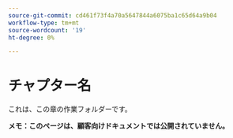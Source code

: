 ```yaml
---
source-git-commit: cd461f73f4a70a5647844a6075ba1c65d64a9b04
workflow-type: tm+mt
source-wordcount: '19'
ht-degree: 0%

---
```

# チャプター名

これは、この章の作業フォルダーです。

**メモ：このページは、顧客向けドキュメントでは公開されていません。**
